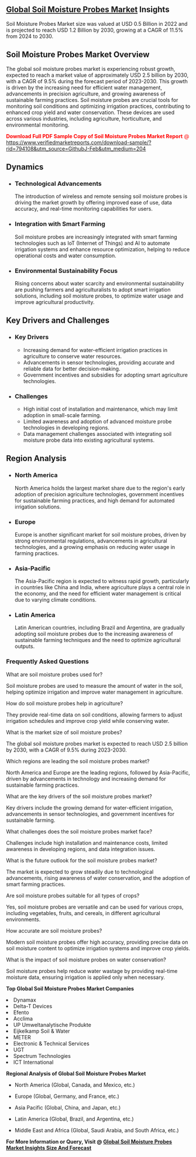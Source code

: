 <h2><a href="https://www.verifiedmarketreports.com/download-sample/?rid=794108&amp;utm_source=GithubJ&amp;utm_medium=204" target="_blank">Global Soil Moisture Probes Market</a> Insights</h2><p>Soil Moisture Probes Market size was valued at USD 0.5 Billion in 2022 and is projected to reach USD 1.2 Billion by 2030, growing at a CAGR of 11.5% from 2024 to 2030.</p><p> <h2>Soil Moisture Probes Market Overview</h2> <p>The global soil moisture probes market is experiencing robust growth, expected to reach a market value of approximately USD 2.5 billion by 2030, with a CAGR of 9.5% during the forecast period of 2023-2030. This growth is driven by the increasing need for efficient water management, advancements in precision agriculture, and growing awareness of sustainable farming practices. Soil moisture probes are crucial tools for monitoring soil conditions and optimizing irrigation practices, contributing to enhanced crop yield and water conservation. These devices are used across various industries, including agriculture, horticulture, and environmental monitoring.</p> <p><p><span class=""><span style="color: #ff0000;"><strong>Download Full PDF Sample Copy of Soil Moisture Probes Market Report</strong> @ </span><a href="https://www.verifiedmarketreports.com/download-sample/?rid=794108&amp;utm_source=GithubJ-Feb&amp;utm_medium=204" target="_blank">https://www.verifiedmarketreports.com/download-sample/?rid=794108&amp;utm_source=GithubJ-Feb&amp;utm_medium=204</a></span></p></p> <h2>Dynamics</h2> <ul> <li><h3>Technological Advancements</h3> The introduction of wireless and remote sensing soil moisture probes is driving the market growth by offering improved ease of use, data accuracy, and real-time monitoring capabilities for users.</li> <li><h3>Integration with Smart Farming</h3> Soil moisture probes are increasingly integrated with smart farming technologies such as IoT (Internet of Things) and AI to automate irrigation systems and enhance resource optimization, helping to reduce operational costs and water consumption.</li> <li><h3>Environmental Sustainability Focus</h3> Rising concerns about water scarcity and environmental sustainability are pushing farmers and agriculturalists to adopt smart irrigation solutions, including soil moisture probes, to optimize water usage and improve agricultural productivity.</li> </ul> <h2>Key Drivers and Challenges</h2> <ul> <li><h3>Key Drivers</h3> <ul> <li>Increasing demand for water-efficient irrigation practices in agriculture to conserve water resources.</li> <li>Advancements in sensor technologies, providing accurate and reliable data for better decision-making.</li> <li>Government incentives and subsidies for adopting smart agriculture technologies.</li> </ul> </li> <li><h3>Challenges</h3> <ul> <li>High initial cost of installation and maintenance, which may limit adoption in small-scale farming.</li> <li>Limited awareness and adoption of advanced moisture probe technologies in developing regions.</li> <li>Data management challenges associated with integrating soil moisture probe data into existing agricultural systems.</li> </ul> </li> </ul> <h2>Region Analysis</h2> <ul> <li><h3>North America</h3> North America holds the largest market share due to the region's early adoption of precision agriculture technologies, government incentives for sustainable farming practices, and high demand for automated irrigation solutions.</li> <li><h3>Europe</h3> Europe is another significant market for soil moisture probes, driven by strong environmental regulations, advancements in agricultural technologies, and a growing emphasis on reducing water usage in farming practices.</li> <li><h3>Asia-Pacific</h3> The Asia-Pacific region is expected to witness rapid growth, particularly in countries like China and India, where agriculture plays a central role in the economy, and the need for efficient water management is critical due to varying climate conditions.</li> <li><h3>Latin America</h3> Latin American countries, including Brazil and Argentina, are gradually adopting soil moisture probes due to the increasing awareness of sustainable farming techniques and the need to optimize agricultural outputs.</li> </ul> <h3>Frequently Asked Questions</h3> <p>What are soil moisture probes used for?</p> <p>Soil moisture probes are used to measure the amount of water in the soil, helping optimize irrigation and improve water management in agriculture.</p> <p>How do soil moisture probes help in agriculture?</p> <p>They provide real-time data on soil conditions, allowing farmers to adjust irrigation schedules and improve crop yield while conserving water.</p> <p>What is the market size of soil moisture probes?</p> <p>The global soil moisture probes market is expected to reach USD 2.5 billion by 2030, with a CAGR of 9.5% during 2023-2030.</p> <p>Which regions are leading the soil moisture probes market?</p> <p>North America and Europe are the leading regions, followed by Asia-Pacific, driven by advancements in technology and increasing demand for sustainable farming practices.</p> <p>What are the key drivers of the soil moisture probes market?</p> <p>Key drivers include the growing demand for water-efficient irrigation, advancements in sensor technologies, and government incentives for sustainable farming.</p> <p>What challenges does the soil moisture probes market face?</p> <p>Challenges include high installation and maintenance costs, limited awareness in developing regions, and data integration issues.</p> <p>What is the future outlook for the soil moisture probes market?</p> <p>The market is expected to grow steadily due to technological advancements, rising awareness of water conservation, and the adoption of smart farming practices.</p> <p>Are soil moisture probes suitable for all types of crops?</p> <p>Yes, soil moisture probes are versatile and can be used for various crops, including vegetables, fruits, and cereals, in different agricultural environments.</p> <p>How accurate are soil moisture probes?</p> <p>Modern soil moisture probes offer high accuracy, providing precise data on soil moisture content to optimize irrigation systems and improve crop yields.</p> <p>What is the impact of soil moisture probes on water conservation?</p> <p>Soil moisture probes help reduce water wastage by providing real-time moisture data, ensuring irrigation is applied only when necessary.</p> </p><p><strong>Top Global Soil Moisture Probes Market Companies</strong></p><div data-test-id=""><p><li>Dynamax</li><li> Delta-T Devices</li><li> Efento</li><li> Acclima</li><li> UP Umweltanalytische Produkte</li><li> Eijkelkamp Soil & Water</li><li> METER</li><li> Electronic & Technical Services</li><li> UGT</li><li> Spectrum Technologies</li><li> ICT International</li></p><div><strong>Regional Analysis of&nbsp;Global Soil Moisture Probes Market</strong></div><ul><li dir="ltr"><p dir="ltr">North America&nbsp;(Global, Canada, and Mexico, etc.)</p></li><li dir="ltr"><p dir="ltr">Europe (Global, Germany, and France, etc.)</p></li><li dir="ltr"><p dir="ltr">Asia Pacific&nbsp;(Global, China, and Japan, etc.)</p></li><li dir="ltr"><p dir="ltr">Latin America&nbsp;(Global, Brazil, and Argentina, etc.)</p></li><li dir="ltr">Middle East and Africa&nbsp;(Global, Saudi Arabia, and South Africa, etc.)</li></ul><p><strong>For More Information or Query, Visit @&nbsp;</strong><strong><a href="https://www.verifiedmarketreports.com/product/soil-moisture-probes-market/?utm_source=GithubJ&amp;utm_medium=204" target="_blank">Global Soil Moisture Probes Market Insights Size And Forecast</a></strong></p></div>

